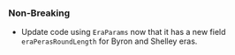 <!--
A new scriv changelog fragment.

Uncomment the section that is right (remove the HTML comment wrapper).
For top level release notes, leave all the headers commented out.
-->

<!--
### Patch

- A bullet item for the Patch category.

-->

### Non-Breaking

- Update code using `EraParams` now that it has a new field `eraPerasRoundLength` for Byron and Shelley eras.

<!--
### Breaking

- A bullet item for the Breaking category.

-->
